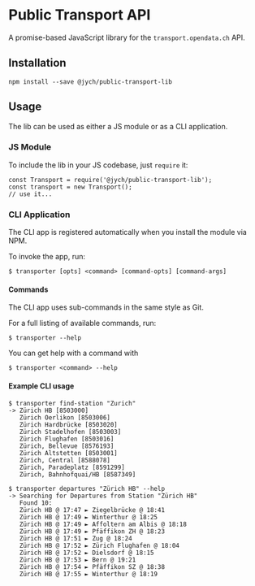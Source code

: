 # Public Transport API

A promise-based JavaScript library for the `transport.opendata.ch` API.

 ## Installation
 
 ```npm install --save @jych/public-transport-lib```
 
 ## Usage
 
 The lib can be used as either a JS module or as a CLI application. 
 
 ### JS Module
 
 To include the lib in your JS codebase, just `require` it:
 
 ```
 const Transport = require('@jych/public-transport-lib');
 const transport = new Transport();
 // use it... 
 ```
 ### CLI Application
 
 The CLI app is registered automatically when you install the module via NPM.
 
 To invoke the app, run:
 
 ```
 $ transporter [opts] <command> [command-opts] [command-args]
 ```
 
 #### Commands
 
 The CLI app uses sub-commands in the same style as Git.
 
 For a full listing of available commands, run:
 
 ```
 $ transporter --help
 ```
 
 You can get help with a command with
 
 ```
 $ transporter <command> --help
 ```
 
 #### Example CLI usage
 
 ```
 $ transporter find-station "Zurich"
 -> Zürich HB [8503000]
    Zürich Oerlikon [8503006]
    Zürich Hardbrücke [8503020]
    Zürich Stadelhofen [8503003]
    Zürich Flughafen [8503016]
    Zürich, Bellevue [8576193]
    Zürich Altstetten [8503001]
    Zürich, Central [8588078]
    Zürich, Paradeplatz [8591299]
    Zürich, Bahnhofquai/HB [8587349]
    
 $ transporter departures "Zürich HB" --help
 -> Searching for Departures from Station "Zürich HB"
    Found 10:
    Zürich HB @ 17:47 ► Ziegelbrücke @ 18:41
    Zürich HB @ 17:49 ► Winterthur @ 18:25
    Zürich HB @ 17:49 ► Affoltern am Albis @ 18:18
    Zürich HB @ 17:49 ► Pfäffikon ZH @ 18:23
    Zürich HB @ 17:51 ► Zug @ 18:24
    Zürich HB @ 17:52 ► Zürich Flughafen @ 18:04
    Zürich HB @ 17:52 ► Dielsdorf @ 18:15
    Zürich HB @ 17:53 ► Bern @ 19:21
    Zürich HB @ 17:54 ► Pfäffikon SZ @ 18:38
    Zürich HB @ 17:55 ► Winterthur @ 18:19
 ```
